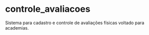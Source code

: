 # controle_avaliacoes
Sistema para cadastro e controle de avaliações físicas voltado para academias.
